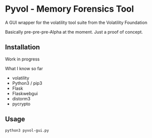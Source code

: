 # Pyvol - Memory Forensics Tool
A GUI wrapper for the volatility tool suite from the Volatility Foundation

Basically pre-pre-pre-Alpha at the moment. Just a proof of concept.

## Installation
Work in progress

What I know so far
 * volatility
 * Python3 / pip3
 * Flask
 * Flaskwebgui
 * distorm3
 * pycrypto

## Usage
`python3 pyvol-gui.py`
